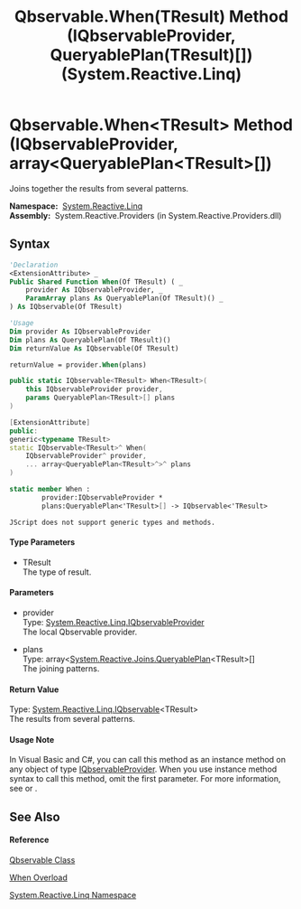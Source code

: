 ﻿---
title: Qbservable.When(TResult) Method (IQbservableProvider, QueryablePlan(TResult)[]) (System.Reactive.Linq)
TOCTitle: When(TResult) Method (IQbservableProvider, QueryablePlan(TResult)[])
ms:assetid: M:System.Reactive.Linq.Qbservable.When``1(System.Reactive.Linq.IQbservableProvider,System.Reactive.Joins.QueryablePlan{``0}[])
ms:mtpsurl: https://msdn.microsoft.com/en-us/library/Hh212128(v=VS.103)
ms:contentKeyID: 36069826
ms.date: 06/28/2011
mtps_version: v=VS.103
dev_langs:
- vb
- csharp
- c++
- fsharp
- jscript
---

# Qbservable.When\<TResult\> Method (IQbservableProvider, array\<QueryablePlan\<TResult\>\[\])

Joins together the results from several patterns.

**Namespace:**  [System.Reactive.Linq](hh211929\(v=vs.103\).md)  
**Assembly:**  System.Reactive.Providers (in System.Reactive.Providers.dll)

## Syntax

``` vb
'Declaration
<ExtensionAttribute> _
Public Shared Function When(Of TResult) ( _
    provider As IQbservableProvider, _
    ParamArray plans As QueryablePlan(Of TResult)() _
) As IQbservable(Of TResult)
```

``` vb
'Usage
Dim provider As IQbservableProvider
Dim plans As QueryablePlan(Of TResult)()
Dim returnValue As IQbservable(Of TResult)

returnValue = provider.When(plans)
```

``` csharp
public static IQbservable<TResult> When<TResult>(
    this IQbservableProvider provider,
    params QueryablePlan<TResult>[] plans
)
```

``` c++
[ExtensionAttribute]
public:
generic<typename TResult>
static IQbservable<TResult>^ When(
    IQbservableProvider^ provider, 
    ... array<QueryablePlan<TResult>^>^ plans
)
```

``` fsharp
static member When : 
        provider:IQbservableProvider * 
        plans:QueryablePlan<'TResult>[] -> IQbservable<'TResult> 
```

``` jscript
JScript does not support generic types and methods.
```

#### Type Parameters

  - TResult  
    The type of result.

#### Parameters

  - provider  
    Type: [System.Reactive.Linq.IQbservableProvider](hh212104\(v=vs.103\).md)  
    The local Qbservable provider.  

<!-- end list -->

  - plans  
    Type: array\<[System.Reactive.Joins.QueryablePlan](hh211937\(v=vs.103\).md)\<TResult\>\[\]  
    The joining patterns.  

#### Return Value

Type: [System.Reactive.Linq.IQbservable](hh229328\(v=vs.103\).md)\<TResult\>  
The results from several patterns.  

#### Usage Note

In Visual Basic and C\#, you can call this method as an instance method on any object of type [IQbservableProvider](hh212104\(v=vs.103\).md). When you use instance method syntax to call this method, omit the first parameter. For more information, see [](https://msdn.microsoft.com/en-us/library/Bb384936) or [](https://msdn.microsoft.com/en-us/library/Bb383977).

## See Also

#### Reference

[Qbservable Class](hh211693\(v=vs.103\).md)

[When Overload](hh229784\(v=vs.103\).md)

[System.Reactive.Linq Namespace](hh211929\(v=vs.103\).md)

